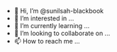 - 👋 Hi, I’m @sunilsah-blackbook
- 👀 I’m interested in ...
- 🌱 I’m currently learning ...
- 💞️ I’m looking to collaborate on ...
- 📫 How to reach me ...

<!---
sunilsah-blackbook/sunilsah-blackbook is a ✨ special ✨ repository because its `README.md` (this file) appears on your GitHub profile.
You can click the Preview link to take a look at your changes.
--->
